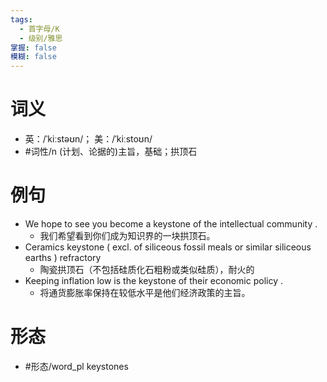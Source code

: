 ```yaml
---
tags:
  - 首字母/K
  - 级别/雅思
掌握: false
模糊: false
---
```

# 词义
- 英：/ˈkiːstəʊn/； 美：/ˈkiːstoʊn/
- #词性/n  (计划、论据的)主旨，基础；拱顶石
# 例句
- We hope to see you become a keystone of the intellectual community .
	- 我们希望看到你们成为知识界的一块拱顶石。
- Ceramics keystone ( excl. of siliceous fossil meals or similar siliceous earths ) refractory
	- 陶瓷拱顶石（不包括硅质化石粗粉或类似硅质），耐火的
- Keeping inflation low is the keystone of their economic policy .
	- 将通货膨胀率保持在较低水平是他们经济政策的主旨。
# 形态
- #形态/word_pl keystones
